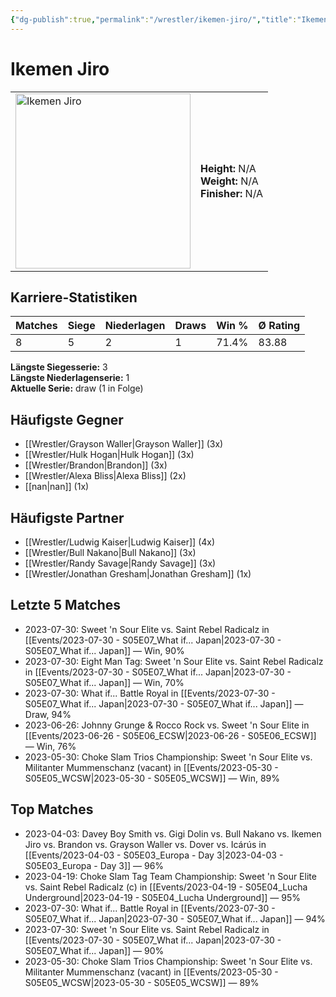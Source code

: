 ```yaml
---
{"dg-publish":true,"permalink":"/wrestler/ikemen-jiro/","title":"Ikemen Jiro","tags":["wrestler"],"noteIcon":""}
---
```



# Ikemen Jiro

<table>
        <tr>
        <td><img src="https://github.com/CptSpaulding1980/choke-slam-wrestling/releases/download/images/Ikemen_Jiro.png" width="280" alt="Ikemen Jiro"></td>
        <td>
        <b>Height:</b> N/A<br>
        <b>Weight:</b> N/A<br>
        <b>Finisher:</b> N/A<br>
        </td>
        </tr>
        </table>
        

## Karriere-Statistiken

| Matches | Siege | Niederlagen | Draws | Win % | Ø Rating |
|---------|-------|-------------|-------|-------|-----------|
| 8 | 5 | 2 | 1 | 71.4% | 83.88 |

**Längste Siegesserie:** 3<br>**Längste Niederlagenserie:** 1<br>**Aktuelle Serie:** draw (1 in Folge)


## Häufigste Gegner
- [[Wrestler/Grayson Waller\|Grayson Waller]] (3x)
- [[Wrestler/Hulk Hogan\|Hulk Hogan]] (3x)
- [[Wrestler/Brandon\|Brandon]] (3x)
- [[Wrestler/Alexa Bliss\|Alexa Bliss]] (2x)
- [[nan\|nan]] (1x)

## Häufigste Partner
- [[Wrestler/Ludwig Kaiser\|Ludwig Kaiser]] (4x)
- [[Wrestler/Bull Nakano\|Bull Nakano]] (3x)
- [[Wrestler/Randy Savage\|Randy Savage]] (3x)
- [[Wrestler/Jonathan Gresham\|Jonathan Gresham]] (1x)

## Letzte 5 Matches
- 2023-07-30: Sweet 'n Sour Elite vs. Saint Rebel Radicalz in [[Events/2023-07-30 - S05E07_What if... Japan\|2023-07-30 - S05E07_What if... Japan]] — Win, 90%
- 2023-07-30: Eight Man Tag: Sweet 'n Sour Elite vs. Saint Rebel Radicalz in [[Events/2023-07-30 - S05E07_What if... Japan\|2023-07-30 - S05E07_What if... Japan]] — Win, 70%
- 2023-07-30: What if... Battle Royal in [[Events/2023-07-30 - S05E07_What if... Japan\|2023-07-30 - S05E07_What if... Japan]] — Draw, 94%
- 2023-06-26: Johnny Grunge & Rocco Rock vs. Sweet 'n Sour Elite in [[Events/2023-06-26 - S05E06_ECSW\|2023-06-26 - S05E06_ECSW]] — Win, 76%
- 2023-05-30: Choke Slam Trios Championship: Sweet 'n Sour Elite vs. Militanter Mummenschanz (vacant) in [[Events/2023-05-30 - S05E05_WCSW\|2023-05-30 - S05E05_WCSW]] — Win, 89%

## Top Matches
- 2023-04-03: Davey Boy Smith vs. Gigi Dolin vs. Bull Nakano vs. Ikemen Jiro vs. Brandon vs. Grayson Waller vs. Dover  vs. Icárús  in [[Events/2023-04-03 - S05E03_Europa - Day 3\|2023-04-03 - S05E03_Europa - Day 3]] — 96%
- 2023-04-19: Choke Slam Tag Team Championship: Sweet 'n Sour Elite vs. Saint Rebel Radicalz (c) in [[Events/2023-04-19 - S05E04_Lucha Underground\|2023-04-19 - S05E04_Lucha Underground]] — 95%
- 2023-07-30: What if... Battle Royal in [[Events/2023-07-30 - S05E07_What if... Japan\|2023-07-30 - S05E07_What if... Japan]] — 94%
- 2023-07-30: Sweet 'n Sour Elite vs. Saint Rebel Radicalz in [[Events/2023-07-30 - S05E07_What if... Japan\|2023-07-30 - S05E07_What if... Japan]] — 90%
- 2023-05-30: Choke Slam Trios Championship: Sweet 'n Sour Elite vs. Militanter Mummenschanz (vacant) in [[Events/2023-05-30 - S05E05_WCSW\|2023-05-30 - S05E05_WCSW]] — 89%

